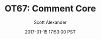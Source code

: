 ---
layout: podcast
title: "OT67: Comment Core"
author: Scott Alexander
description: https://slatestarcodex.com/2017/01/15/ot67-comment-core/
date: 2017-01-15 17:53:00 PST
length: 376326
duration: 94
guid: ot67-comment-core
---